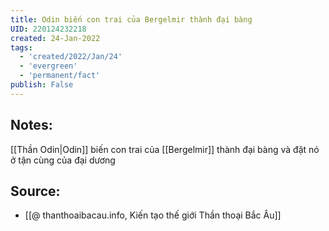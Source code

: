 ```yaml
---
title: Odin biến con trai của Bergelmir thành đại bàng
UID: 220124232218
created: 24-Jan-2022
tags:
  - 'created/2022/Jan/24'
  - 'evergreen'
  - 'permanent/fact'
publish: False
---
```

## Notes:
[[Thần Odin|Odin]] biến con trai của [[Bergelmir]] thành đại bàng và đặt nó ở tận cùng của đại dương

## Source:
- [[@ thanthoaibacau.info, Kiến tạo thế giới  Thần thoại Bắc Âu]]


